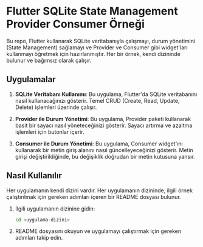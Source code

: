 # Flutter SQLite State Management Provider Consumer Örneği

Bu repo, Flutter kullanarak SQLite veritabanıyla çalışmayı, durum yönetimini (State Management) sağlamayı ve Provider ve Consumer gibi widget'ları kullanmayı öğretmek için hazırlanmıştır. Her bir örnek, kendi dizininde bulunur ve bağımsız olarak çalışır.

## Uygulamalar

1. **SQLite Veritabanı Kullanımı**: Bu uygulama, Flutter'da SQLite veritabanını nasıl kullanacağınızı gösterir. Temel CRUD (Create, Read, Update, Delete) işlemleri üzerinde çalışır.
   
2. **Provider ile Durum Yönetimi**: Bu uygulama, Provider paketi kullanarak basit bir sayacı nasıl yöneteceğinizi gösterir. Sayacı artırma ve azaltma işlemleri için butonlar içerir.

3. **Consumer ile Durum Yönetimi**: Bu uygulama, Consumer widget'ını kullanarak bir metin giriş alanını nasıl güncelleyeceğinizi gösterir. Metin girişi değiştirildiğinde, bu değişiklik doğrudan bir metin kutusuna yansır.

## Nasıl Kullanılır

Her uygulamanın kendi dizini vardır. Her uygulamanın dizininde, ilgili örnek çalıştırılmak için gereken adımları içeren bir README dosyası bulunur.

1. İlgili uygulamanın dizinine gidin:

    ```bash
    cd <uygulama-dizini>
    ```

2. README dosyasını okuyun ve uygulamayı çalıştırmak için gereken adımları takip edin.

